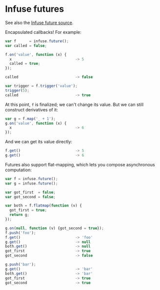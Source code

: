 # Infuse futures

See also the [Infuse future source](future-src.md).

Encapsulated callbacks! For example:

```js
var f      = infuse.future();
var called = false;
```

```js
f.on('value', function (x) {
  x                             -> 5
  called = true;
});
```

```js
called                          -> false
```

```js
var trigger = f.trigger('value');
trigger(5);
called                          -> true
```

At this point, `f` is finalized; we can't change its value. But we can still
construct derivatives of it:

```js
var g = f.map('_ + 1');
g.on('value', function (x) {
  x                             -> 6
});
```

And we can get its value directly:

```js
f.get()                         -> 5
g.get()                         -> 6
```

Futures also support flat-mapping, which lets you compose asynchronous
computation:

```js
var f = infuse.future();
var g = infuse.future();
```

```js
var got_first  = false;
var got_second = false;
```

```js
var both = f.flatmap(function (v) {
  got_first = true;
  return g;
});
```

```js
g.on(null, function (v) {got_second = true});
f.push('foo');
f.get()                         -> 'foo'
g.get()                         -> null
both.get()                      -> null
got_first                       -> true
got_second                      -> false
```

```js
g.push('bar');
g.get()                         -> 'bar'
both.get()                      -> 'bar'
got_first                       -> true
got_second                      -> true

```
